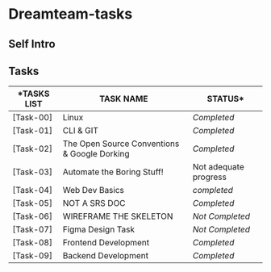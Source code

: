 # Dreamteam-tasks
## Self Intro


## Tasks

*TASKS LIST|TASK NAME|STATUS*
--------------|---------------|---------------
[Task-00]|Linux|*Completed*
[Task-01]|CLI & GIT|*Completed*
[Task-02]|The Open Source Conventions & Google Dorking|*Completed*
[Task-03]|Automate the Boring Stuff!|Not adequate progress
[Task-04]|Web Dev Basics|*completed*
[Task-05]|NOT A SRS DOC|*Completed*
[Task-06]|WIREFRAME THE SKELETON|*Not Completed*
[Task-07]|Figma Design Task|*Not Completed*
[Task-08]|Frontend Development|*Completed*
[Task-09]|Backend Development|*Completed*
